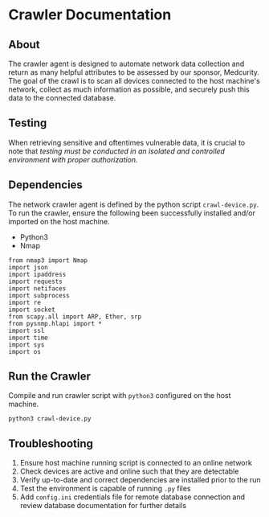 # Crawler Documentation

## About

The crawler agent is designed to automate network data collection and return as many helpful attributes to be assessed by our sponsor, Medcurity.  The goal of the crawl is to scan all devices connected to the host machine's network, collect as much information as possible, and securely push this data to the connected database.  

## Testing

When retrieving sensitive and oftentimes vulnerable data, it is crucial to note that *testing must be conducted in an isolated and controlled environment with proper authorization.*

## Dependencies

The network crawler agent is defined by the python script `crawl-device.py`.  To run the crawler, ensure the following been successfully installed and/or imported on the host machine.
* Python3
* Nmap
```
from nmap3 import Nmap
import json
import ipaddress
import requests
import netifaces
import subprocess
import re
import socket
from scapy.all import ARP, Ether, srp
from pysnmp.hlapi import *
import ssl
import time
import sys
import os
```

## Run the Crawler

Compile and run crawler script with `python3` configured on the host machine.
```
python3 crawl-device.py
```

## Troubleshooting

1.  Ensure host machine running script is connected to an online network
2.  Check devices are active and online such that they are detectable
3.  Verify up-to-date and correct dependencies are installed prior to the run
4.  Test the environment is capable of running `.py` files
5.  Add `config.ini` credentials file for remote database connection and review database documentation for further details
